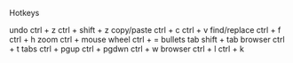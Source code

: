 Hotkeys

undo
    ctrl + z
    ctrl + shift + z
copy/paste
    ctrl + c
    ctrl + v
find/replace
    ctrl + f
    ctrl + h
zoom
    ctrl + mouse wheel
    ctrl + =
bullets
    tab
    shift + tab
browser
    ctrl + t
tabs
    ctrl + pgup
    ctrl + pgdwn
    ctrl + w
browser
    ctrl + l
    ctrl + k
